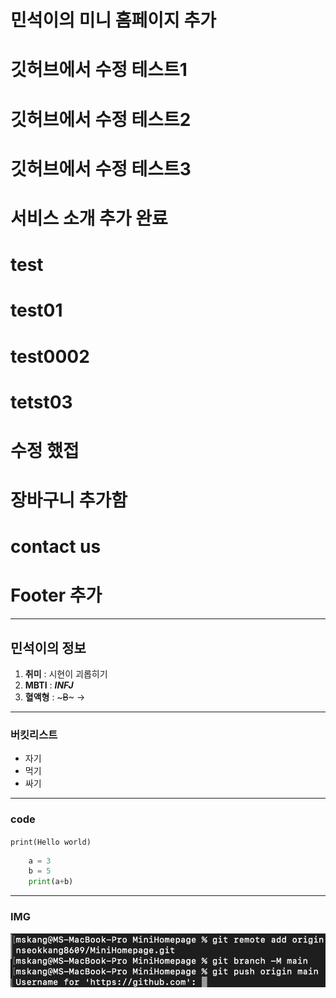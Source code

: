 # 민석이의 미니 홈페이지 추가

# 깃허브에서 수정 테스트1

# 깃허브에서 수정 테스트2

# 깃허브에서 수정 테스트3

# 서비스 소개 추가 완료

# test

# test01

# test0002

# tetst03

# 수정 했접

# 장바구니 추가함

# contact us

# Footer 추가

---

## 민석이의 정보

1. **취미** : 시현이 괴롭히기
2. **MBTI** : **_INFJ_**
3. **혈액형** : ~~~B~~~ ->

---

### 버킷리스트

- 자기
- 먹기
- 싸기

---

### code

`print(Hello world)`

```python
    a = 3
    b = 5
    print(a+b)
```

---

### IMG

![test](https://github.com/minseokkang8609/MiniHomepage/blob/main/test.png?raw=true)
